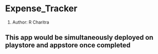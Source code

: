 # Expense_Tracker

1. Author: R Charitra

## This app would be simultaneously deployed on playstore and appstore once completed